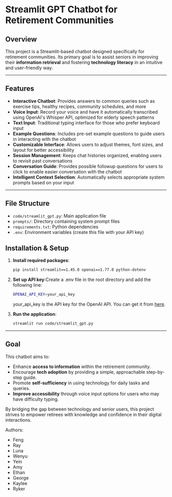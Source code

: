 # Streamlit GPT Chatbot for Retirement Communities

## Overview

This project is a Streamlit-based chatbot designed specifically for retirement communities. Its primary goal is to assist seniors in improving their **information retrieval** and fostering **technology literacy** in an intuitive and user-friendly way.

---

## Features

- **Interactive Chatbot**: Provides answers to common queries such as exercise tips, healthy recipes, community schedules, and more
- **Voice Input**: Record your voice and have it automatically transcribed using OpenAI's Whisper API, optimized for elderly speech patterns
- **Text Input**: Traditional typing interface for those who prefer keyboard input
- **Example Questions**: Includes pre-set example questions to guide users in interacting with the chatbot
- **Customizable Interface**: Allows users to adjust themes, font sizes, and layout for better accessibility
- **Session Management**: Keeps chat histories organized, enabling users to revisit past conversations
- **Conversation Guide**: Provides possible followup questions for users to click to enable easier conversation with the chatbot
- **Intelligent Context Selection**: Automatically selects appropriate system prompts based on your input

---

## File Structure

- `code/streamlit_gpt.py`: Main application file
- `prompts/`: Directory containing system prompt files
- `requirements.txt`: Python dependencies
- `.env`: Environment variables (create this file with your API key)

## Installation & Setup

1. **Install required packages**:

   ```bash
   pip install streamlit==1.45.0 openai==1.77.0 python-dotenv
   ```
2. **Set up API key**:Create a .env file in the root directory and add the following line:

   ```bash
   OPENAI_API_KEY=your_api_key
   ```

   your_api_key is the API key for the OpenAI API. You can get it from [here](https://platform.openai.com/api-keys).
3. **Run the application**:

   ```bash
   streamlit run code/streamlit_gpt.py
   ```

---

## Goal

This chatbot aims to:

- Enhance **access to information** within the retirement community.
- Encourage **tech adoption** by providing a simple, approachable step-by-step guide.
- Promote **self-sufficiency** in using technology for daily tasks and queries.
- **Improve accessibility** through voice input options for users who may have difficulty typing.

By bridging the gap between technology and senior users, this project strives to empower retirees with knowledge and confidence in their digital interactions.

Authors:

- Feng
- Ray
- Luna
- Wenyu
- Yein
- Amy
- Ethan
- George
- Kaylee
- Ryker

